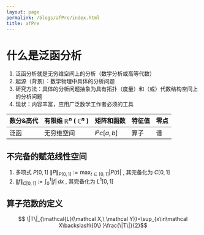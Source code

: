```yaml
---
layout: page
permalink: /blogs/afPre/index.html
title: afPre
---
```


# 什么是泛函分析
1. 泛函分析就是无穷维空间上的分析（数学分析或高等代数）
2. 起源（背景）：数学物理中具体的分析问题
3. 研究方法：具体的分析问题抽象为具有拓扑（度量）和（或）代数结构空间上的分析问题
4. 现状：内容丰富，应用广泛数学工作者必须的工具

 | 数分&高代 | 有限维 $\mathbb{R}^n$ ( $\mathbb C^n$ ) | 矩阵和函数   | 特征值 | 零点 |
 | --------- | --------------------------------------- | ------------ | ------ | ---- |
 | 泛函      | 无穷维空间                              | $l^p c[a,b]$ | 算子   | 谱   |

## 不完备的赋范线性空间

 1. 多项式 $P[0,1]$ $\|P\|_{P[0,1]}:=\max_{t\in[0,1]}{| P(t)|}$ , 其完备化为 $C[0,1]$ 
 2. $\|f\|_{C[0,1]}:=\int^1_{0}|f|\, dx$ , 其完备化为 $L^1[0,1]$ 
 
## 算子范数的定义

$$
\|T\|_{\mathcal{L}(\mathcal X,\ \mathcal Y)}=\sup_{x\in\mathcal X\backslash\{0\} }\frac{\|T\|}{2}$$